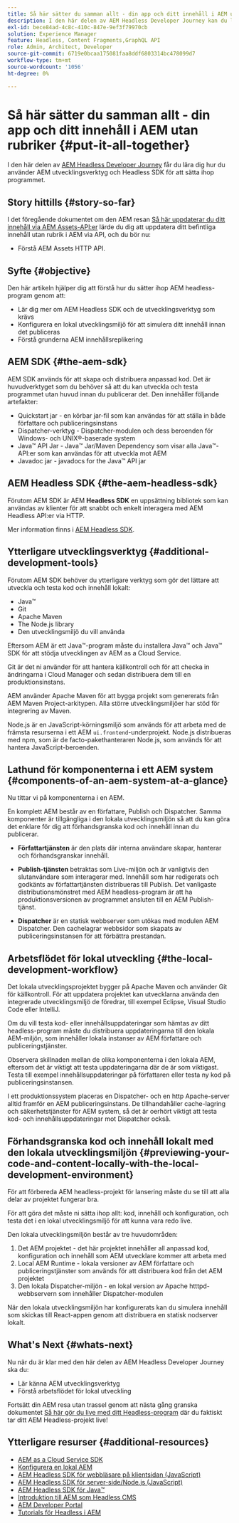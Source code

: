 ```yaml
---
title: Så här sätter du samman allt - din app och ditt innehåll i AEM utan rubriker
description: I den här delen av AEM Headless Developer Journey kan du lära dig hur du tar ditt AEM-projekt, inklusive innehållsfragment, dina GraphQL-samtal, dina REST API-anrop och programmet, och förbereder det för publicering.
exl-id: bece84ad-4c8c-410c-847e-9ef3f79970cb
solution: Experience Manager
feature: Headless, Content Fragments,GraphQL API
role: Admin, Architect, Developer
source-git-commit: 6719e0bcaa175081faa8ddf6803314bc478099d7
workflow-type: tm+mt
source-wordcount: '1056'
ht-degree: 0%

---
```


# Så här sätter du samman allt - din app och ditt innehåll i AEM utan rubriker {#put-it-all-together}

I den här delen av [AEM Headless Developer Journey](overview.md) får du lära dig hur du använder AEM utvecklingsverktyg och Headless SDK för att sätta ihop programmet.

## Story hittills {#story-so-far}

I det föregående dokumentet om den AEM resan [Så här uppdaterar du ditt innehåll via AEM Assets-API:er](update-your-content.md) lärde du dig att uppdatera ditt befintliga innehåll utan rubrik i AEM via API, och du bör nu:

* Förstå AEM Assets HTTP API.

## Syfte {#objective}

Den här artikeln hjälper dig att förstå hur du sätter ihop AEM headless-program genom att:

* Lär dig mer om AEM Headless SDK och de utvecklingsverktyg som krävs
* Konfigurera en lokal utvecklingsmiljö för att simulera ditt innehåll innan det publiceras
* Förstå grunderna AEM innehållsreplikering

## AEM SDK {#the-aem-sdk}

AEM SDK används för att skapa och distribuera anpassad kod. Det är huvudverktyget som du behöver så att du kan utveckla och testa programmet utan huvud innan du publicerar det. Den innehåller följande artefakter:

* Quickstart jar - en körbar jar-fil som kan användas för att ställa in både författare och publiceringsinstans
* Dispatcher-verktyg - Dispatcher-modulen och dess beroenden för Windows- och UNIX®-baserade system
* Java™ API Jar - Java™ Jar/Maven Dependency som visar alla Java™-API:er som kan användas för att utveckla mot AEM
* Javadoc jar - javadocs for the Java™ API jar

## AEM Headless SDK {#the-aem-headless-sdk}

Förutom AEM SDK är AEM **Headless SDK** en uppsättning bibliotek som kan användas av klienter för att snabbt och enkelt interagera med AEM Headless API:er via HTTP.

Mer information finns i [AEM Headless SDK](https://experienceleague.adobe.com/docs/experience-manager-learn/getting-started-with-aem-headless/how-to/aem-headless-sdk.html).

## Ytterligare utvecklingsverktyg {#additional-development-tools}

Förutom AEM SDK behöver du ytterligare verktyg som gör det lättare att utveckla och testa kod och innehåll lokalt:

* Java™
* Git
* Apache Maven
* The Node.js library
* Den utvecklingsmiljö du vill använda

Eftersom AEM är ett Java™-program måste du installera Java™ och Java™ SDK för att stödja utvecklingen av AEM as a Cloud Service.

Git är det ni använder för att hantera källkontroll och för att checka in ändringarna i Cloud Manager och sedan distribuera dem till en produktionsinstans.

AEM använder Apache Maven för att bygga projekt som genererats från AEM Maven Project-arkitypen. Alla större utvecklingsmiljöer har stöd för integrering av Maven.

Node.js är en JavaScript-körningsmiljö som används för att arbeta med de främsta resurserna i ett AEM `ui.frontend`-underprojekt. Node.js distribueras med npm, som är de facto-pakethanteraren Node.js, som används för att hantera JavaScript-beroenden.

## Lathund för komponenterna i ett AEM system {#components-of-an-aem-system-at-a-glance}

Nu tittar vi på komponenterna i en AEM.

En komplett AEM består av en författare, Publish och Dispatcher. Samma komponenter är tillgängliga i den lokala utvecklingsmiljön så att du kan göra det enklare för dig att förhandsgranska kod och innehåll innan du publicerar.

* **Författartjänsten** är den plats där interna användare skapar, hanterar och förhandsgranskar innehåll.

* **Publish-tjänsten** betraktas som Live-miljön och är vanligtvis den slutanvändare som interagerar med. Innehåll som har redigerats och godkänts av författartjänsten distribueras till Publish. Det vanligaste distributionsmönstret med AEM headless-program är att ha produktionsversionen av programmet ansluten till en AEM Publish-tjänst.

* **Dispatcher** är en statisk webbserver som utökas med modulen AEM Dispatcher. Den cachelagrar webbsidor som skapats av publiceringsinstansen för att förbättra prestandan.

## Arbetsflödet för lokal utveckling {#the-local-development-workflow}

Det lokala utvecklingsprojektet bygger på Apache Maven och använder Git för källkontroll. För att uppdatera projektet kan utvecklarna använda den integrerade utvecklingsmiljö de föredrar, till exempel Eclipse, Visual Studio Code eller IntelliJ.

Om du vill testa kod- eller innehållsuppdateringar som hämtas av ditt headless-program måste du distribuera uppdateringarna till den lokala AEM-miljön, som innehåller lokala instanser av AEM författare och publiceringstjänster.

Observera skillnaden mellan de olika komponenterna i den lokala AEM, eftersom det är viktigt att testa uppdateringarna där de är som viktigast. Testa till exempel innehållsuppdateringar på författaren eller testa ny kod på publiceringsinstansen.

I ett produktionssystem placeras en Dispatcher- och en http Apache-server alltid framför en AEM publiceringsinstans. De tillhandahåller cache-lagring och säkerhetstjänster för AEM system, så det är oerhört viktigt att testa kod- och innehållsuppdateringar mot Dispatcher också.

## Förhandsgranska kod och innehåll lokalt med den lokala utvecklingsmiljön {#previewing-your-code-and-content-locally-with-the-local-development-environment}

För att förbereda AEM headless-projekt för lansering måste du se till att alla delar av projektet fungerar bra.

För att göra det måste ni sätta ihop allt: kod, innehåll och konfiguration, och testa det i en lokal utvecklingsmiljö för att kunna vara redo live.

Den lokala utvecklingsmiljön består av tre huvudområden:

1. Det AEM projektet - det här projektet innehåller all anpassad kod, konfiguration och innehåll som AEM utvecklare kommer att arbeta med
1. Local AEM Runtime - lokala versioner av AEM författare och publiceringstjänster som används för att distribuera kod från det AEM projektet
1. Den lokala Dispatcher-miljön - en lokal version av Apache htttpd-webbservern som innehåller Dispatcher-modulen

När den lokala utvecklingsmiljön har konfigurerats kan du simulera innehåll som skickas till React-appen genom att distribuera en statisk nodserver lokalt.

<!-- THIS TOPIC IS 404. IT DOES NOT APPEAR IN THE TOC OR ANYWHERE ELSE To get a more in-depth look at setting up a local development environment and all dependencies needed for content preview, see [Production Deployment documentation](https://experienceleague.adobe.com/docs/experience-manager-learn/headless-tutorial/graphql/multi-step/production-deployment.html). -->

## What&#39;s Next {#whats-next}

Nu när du är klar med den här delen av AEM Headless Developer Journey ska du:

* Lär känna AEM utvecklingsverktyg
* Förstå arbetsflödet för lokal utveckling

Fortsätt din AEM resa utan trassel genom att nästa gång granska dokumentet [Så här gör du live med ditt Headless-program](/help/journey-headless/developer/go-live.md) där du faktiskt tar ditt AEM Headless-projekt live!

## Ytterligare resurser {#additional-resources}

* [AEM as a Cloud Service SDK](/help/implementing/developing/introduction/aem-as-a-cloud-service-sdk.md)
* [Konfigurera en lokal AEM](https://experienceleague.adobe.com/docs/experience-manager-learn/foundation/development/set-up-a-local-aem-development-environment.html)
* [AEM Headless SDK för webbläsare på klientsidan (JavaScript)](https://github.com/adobe/aem-headless-client-js)
* [AEM Headless SDK för server-side/Node.js (JavaScript)](https://github.com/adobe/aem-headless-client-nodejs)
* [AEM Headless SDK för Java™](https://github.com/adobe/aem-headless-client-java)
* [Introduktion till AEM som Headless CMS](/help/headless/introduction.md)
* [AEM Developer Portal](https://experienceleague.adobe.com/landing/experience-manager/headless/developer.html)
* [Tutorials för Headless i AEM](https://experienceleague.adobe.com/docs/experience-manager-learn/getting-started-with-aem-headless/overview.html)
